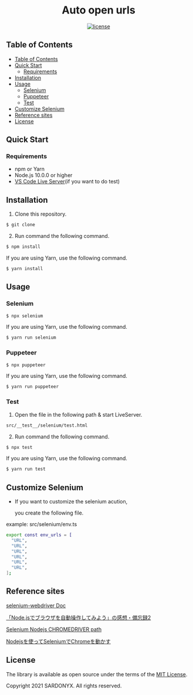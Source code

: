 <h1 align="center">Auto open urls</h1>

<div align="center">
<a href="https://opensource.org/licenses/MIT"><img src="https://img.shields.io/github/license/jagaapple/next-typed-routes.svg" alt="license"></a>
</div>

## Table of Contents

<!-- TOC depthFrom:2 -->

- [Table of Contents](#table-of-contents)
- [Quick Start](#quick-start)
  - [Requirements](#requirements)
- [Installation](#installation)
- [Usage](#usage)
  - [Selenium](#selenium)
  - [Puppeteer](#puppeteer)
  - [Test](#test)
- [Customize Selenium](#customize-selenium)
- [Reference sites](#reference-sites)
- [License](#license)

<!-- /TOC -->

## Quick Start

### Requirements

* npm or Yarn
* Node.js 10.0.0 or higher
* [VS Code Live Server](https://marketplace.visualstudio.com/items?itemName=ritwickdey.LiveServer)(if you want to do test)

## Installation

1. Clone this repository.

```sh
$ git clone
```

2. Run command the following command.

```sh
$ npm install
```

If you are using Yarn, use the following command.

```sh
$ yarn install
```

## Usage

### Selenium

```sh
$ npx selenium
```

If you are using Yarn, use the following command.

```sh
$ yarn run selenium
```

### Puppeteer

```sh
$ npx puppeteer
```

If you are using Yarn, use the following command.

```sh
$ yarn run puppeteer
```

### Test

1. Open the file in the following path & start LiveServer.

```sh
src/__test__/selenium/test.html
```

2. Run command the following command.

```sh
$ npx test
```

If you are using Yarn, use the following command.

```sh
$ yarn run test
```

## Customize Selenium

* If you want to customize the selenium acution,

  you create the following file.

example: src/selenium/env.ts
```sh
export const env_urls = [
  "URL",
  "URL",
  "URL",
  "URL",
  "URL",
  "URL",
];
```

## Reference sites

[selenium-webdriver Doc](https://seleniumhq.github.io/selenium/docs/api/javascript/index.html)

[「Node.jsでブラウザを自動操作してみよう」の感想・備忘録2](https://ageo-soft.info/books/programming_books/javascript_books/213/#Explicit_Wait)

[Selenium Nodejs CHROMEDRIVER path](https://qiita.com/tonio0720/items/70c13ad304154d95e4bc)

[Nodejsを使ってSeleniumでChromeを動かす](https://stackoverflow.com/questions/26191142/selenium-nodejs-chromedriver-path)

## License

The library is available as open source under the terms of the [MIT License](http://opensource.org/licenses/MIT).

Copyright 2021 SARDONYX. All rights reserved.
